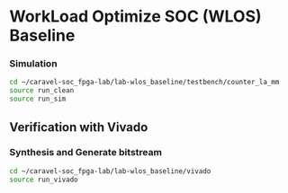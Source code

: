 # WorkLoad Optimize SOC (WLOS) Baseline

### Simulation 
```sh
cd ~/caravel-soc_fpga-lab/lab-wlos_baseline/testbench/counter_la_mm
source run_clean
source run_sim
```

## Verification with Vivado
### Synthesis and Generate bitstream
```sh
cd ~/caravel-soc_fpga-lab/lab-wlos_baseline/vivado
source run_vivado
```


